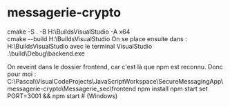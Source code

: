 # messagerie-crypto
cmake -S . -B H:\BuildsVisualStudio -A x64   
cmake --build H:\BuildsVisualStudio
On se place ensuite dans : H:\BuildsVisualStudio avec le terminal VisualStudio
.\build\Debug\backend.exe

On reveint dans le dossier frontend, car c'est là que npm est reconnu.
Donc pour moi : C:\Pascal\VisualCodeProjects\JavaScriptWorkspace\SecureMessagingApp\messagerie-crypto\Messagerie_sec\frontend
npm install
npm start
set PORT=3001 && npm start  # (Windows)

